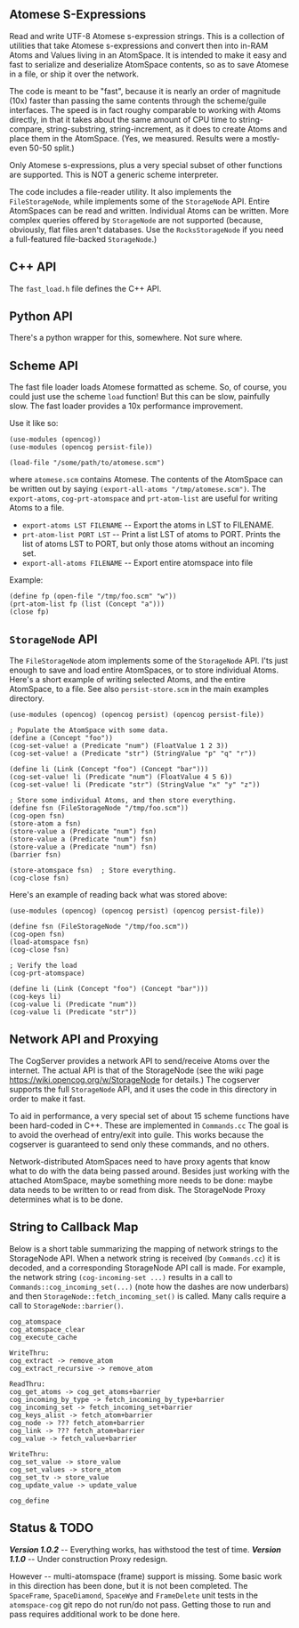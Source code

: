 Atomese S-Expressions
---------------------
Read and write UTF-8 Atomese s-expression strings. This is a collection
of utilities that take Atomese s-expressions and convert then into
in-RAM Atoms and Values living in an AtomSpace. It is intended to make
it easy and fast to serialize and deserialize AtomSpace contents, so
as to save Atomese in a file, or ship it over the network.

The code is meant to be "fast", because it is nearly an order of
magnitude (10x) faster than passing the same contents through the
scheme/guile interfaces. The speed is in fact roughy comparable to
working with Atoms directly, in that it takes about the same amount
of CPU time to string-compare, string-substring, string-increment,
as it does to create Atoms and place them in the AtomSpace. (Yes,
we measured. Results were a mostly-even 50-50 split.)

Only Atomese s-expressions, plus a very special subset of other
functions are supported. This is NOT a generic scheme interpreter.

The code includes a file-reader utility.  It also implements the
`FileStorageNode`, while implements some of the `StorageNode` API.
Entire AtomSpaces can be read and written. Individual Atoms can be
written. More complex queries offered by `StorageNode` are not
supported (because, obviously, flat files aren't databases. Use the
`RocksStorageNode` if you need a full-featured file-backed
`StorageNode`.)

C++ API
-------
The `fast_load.h` file defines the C++ API.

Python API
----------
There's a python wrapper for this, somewhere. Not sure where.

Scheme API
----------
The fast file loader loads Atomese formatted as scheme. So, of course,
you could just use the scheme `load` function!  But this can be slow,
painfully slow. The fast loader provides a 10x performance improvement.

Use it like so:
```
(use-modules (opencog))
(use-modules (opencog persist-file))

(load-file "/some/path/to/atomese.scm")
```

where `atomese.scm` contains Atomese. The contents of the AtomSpace can
be written out by saying `(export-all-atoms "/tmp/atomese.scm")`. The
`export-atoms`, `cog-prt-atomspace` and `prt-atom-list` are useful for
writing Atoms to a file.

* `export-atoms LST FILENAME` -- Export the atoms in LST to FILENAME.
* `prt-atom-list PORT LST`    -- Print a list LST of atoms to PORT.
  Prints the list of atoms LST to PORT, but only those atoms
  without an incoming set.
* `export-all-atoms FILENAME` -- Export entire atomspace into file

Example:
```
(define fp (open-file "/tmp/foo.scm" "w"))
(prt-atom-list fp (list (Concept "a")))
(close fp)
```

`StorageNode` API
-----------------
The `FileStorageNode` atom implements some of the `StorageNode` API.
I'ts just enough to save and load entire AtomSpaces, or to store
individual Atoms.  Here's a short example of writing selected Atoms,
and the entire AtomSpace, to a file. See also `persist-store.scm` in
the main examples directory.

```
(use-modules (opencog) (opencog persist) (opencog persist-file))

; Populate the AtomSpace with some data.
(define a (Concept "foo"))
(cog-set-value! a (Predicate "num") (FloatValue 1 2 3))
(cog-set-value! a (Predicate "str") (StringValue "p" "q" "r"))

(define li (Link (Concept "foo") (Concept "bar")))
(cog-set-value! li (Predicate "num") (FloatValue 4 5 6))
(cog-set-value! li (Predicate "str") (StringValue "x" "y" "z"))

; Store some individual Atoms, and then store everything.
(define fsn (FileStorageNode "/tmp/foo.scm"))
(cog-open fsn)
(store-atom a fsn)
(store-value a (Predicate "num") fsn)
(store-value a (Predicate "num") fsn)
(store-value a (Predicate "num") fsn)
(barrier fsn)

(store-atomspace fsn)  ; Store everything.
(cog-close fsn)
```

Here's an example of reading back what was stored above:
```
(use-modules (opencog) (opencog persist) (opencog persist-file))

(define fsn (FileStorageNode "/tmp/foo.scm"))
(cog-open fsn)
(load-atomspace fsn)
(cog-close fsn)

; Verify the load
(cog-prt-atomspace)

(define li (Link (Concept "foo") (Concept "bar")))
(cog-keys li)
(cog-value li (Predicate "num"))
(cog-value li (Predicate "str"))
```


Network API and Proxying
------------------------
The CogServer provides a network API to send/receive Atoms over the
internet. The actual API is that of the StorageNode (see the wiki page
https://wiki.opencog.org/w/StorageNode for details.) The cogserver
supports the full `StorageNode` API, and it uses the code in this
directory in order to make it fast.

To aid in performance, a very special set of about 15 scheme functions
have been hard-coded in C++. These are implemented in `Commands.cc`
The goal is to avoid the overhead of entry/exit into guile. This works
because the cogserver is guaranteed to send only these commands, and no
others.

Network-distributed AtomSpaces need to have proxy agents that know what
to do with the data being passed around.  Besides just working with the
attached AtomSpace, maybe something more needs to be done: maybe data
needs to be written to or read from disk. The StorageNode Proxy determines
what is to be done.

String to Callback Map
----------------------
Below is a short table summarizing the mapping of network strings to
the StorageNode API. When a network string is received (by `Commands.cc`)
it is decoded, and a corresponding StorageNode API call is made. For
example, the network string `(cog-incoming-set ...)` results in a call
to `Commands::cog_incoming_set(...)` (note how the dashes are now
underbars) and then `StorageNode::fetch_incoming_set()` is called.
Many calls require a call to `StorageNode::barrier()`.

```
cog_atomspace
cog_atomspace_clear
cog_execute_cache

WriteThru:
cog_extract -> remove_atom
cog_extract_recursive -> remove_atom

ReadThru:
cog_get_atoms -> cog_get_atoms+barrier
cog_incoming_by_type -> fetch_incoming_by_type+barrier
cog_incoming_set -> fetch_incoming_set+barrier
cog_keys_alist -> fetch_atom+barrier
cog_node -> ??? fetch_atom+barrier
cog_link -> ??? fetch_atom+barrier
cog_value -> fetch_value+barrier

WriteThru:
cog_set_value -> store_value
cog_set_values -> store_atom
cog_set_tv -> store_value
cog_update_value -> update_value

cog_define
```


Status & TODO
-------------
***Version 1.0.2*** -- Everything works, has withstood the test of time.
***Version 1.1.0*** -- Under construction Proxy redesign.

However -- multi-atomspace (frame) support is missing. Some basic work
in this direction has been done, but it is not been completed.  The
`SpaceFrame`, `SpaceDiamond`, `SpaceWye` and `FrameDelete` unit tests
in the `atomspace-cog` git repo do not run/do not pass. Getting those
to run and pass requires additional work to be done here.
